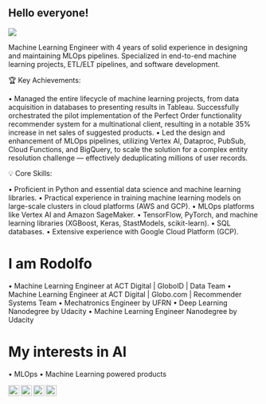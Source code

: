 ## Hello everyone!

![](https://komarev.com/ghpvc/?username=rodolfojt&color=lightgray)

Machine Learning Engineer with 4 years of solid experience in designing and maintaining MLOps pipelines. Specialized in end-to-end machine learning projects, ETL/ELT pipelines, and software development.

🏆 Key Achievements:

• Managed the entire lifecycle of machine learning projects, from data acquisition in databases to presenting results in Tableau. Successfully orchestrated the pilot implementation of the Perfect Order functionality recommender system for a multinational client, resulting in a notable 35% increase in net sales of suggested products.
• Led the design and enhancement of MLOps pipelines, utilizing Vertex AI, Dataproc, PubSub, Cloud Functions, and BigQuery, to scale the solution for a complex entity resolution challenge — effectively deduplicating millions of user records.

💡 Core Skills:

• Proficient in Python and essential data science and machine learning libraries.
• Practical experience in training machine learning models on large-scale clusters in cloud platforms (AWS and GCP).
• MLOps platforms like Vertex AI and Amazon SageMaker.
• TensorFlow, PyTorch, and machine learning libraries (XGBoost, Keras, StastModels, scikit-learn).
• SQL databases.
• Extensive experience with Google Cloud Platform (GCP).

# I am Rodolfo

• Machine Learning Engineer at ACT Digital | GloboID | Data Team
• Machine Learning Engineer at ACT Digital | Globo.com | Recommender Systems Team
• Mechatronics Engineer by UFRN
• Deep Learning Nanodegree by Udacity
• Machine Learning Engineer Nanodegree by Udacity

# My interests in AI

• MLOps
• Machine Learning powered products

<a href="https://linkedin.com/in/rodolfojt">
  <img align="left" alt="Rodolfo's Linkdein" width="22px" src="https://cdn.jsdelivr.net/npm/simple-icons@v3/icons/linkedin.svg" />
</a>
<a href="http://rodolfojt.github.io/">
  <img align="left" alt="Rodolfo's Github" width="22px" src="https://cdn.jsdelivr.net/npm/simple-icons@v3/icons/github.svg" />
</a>
<a href="https://t.me/rodolfojt">
  <img align="left" alt="Rodolfo's Telegram" width="22px" src="https://cdn.jsdelivr.net/npm/simple-icons@v3/icons/telegram.svg" />
</a>
<a href="mailto:rodolfojeronimoteles@gmail.com">
  <img align="left" alt="Rodolfo's Gmail" width="22px" src="https://cdn.jsdelivr.net/npm/simple-icons@3.12.1/icons/gmail.svg" />
</a>


